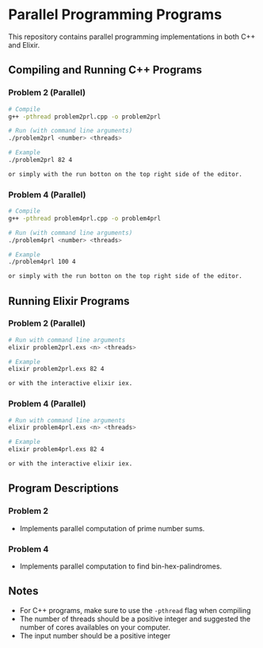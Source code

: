 # Parallel Programming Programs

This repository contains parallel programming implementations in both C++ and Elixir.

## Compiling and Running C++ Programs

### Problem 2 (Parallel)
```bash
# Compile
g++ -pthread problem2prl.cpp -o problem2prl

# Run (with command line arguments)
./problem2prl <number> <threads>

# Example
./problem2prl 82 4

or simply with the run botton on the top right side of the editor. 
```

### Problem 4 (Parallel)
```bash
# Compile
g++ -pthread problem4prl.cpp -o problem4prl

# Run (with command line arguments)
./problem4prl <number> <threads>

# Example
./problem4prl 100 4

or simply with the run botton on the top right side of the editor. 
```

## Running Elixir Programs

### Problem 2 (Parallel)
```bash
# Run with command line arguments
elixir problem2prl.exs <n> <threads>

# Example
elixir problem2prl.exs 82 4

or with the interactive elixir iex. 
```

### Problem 4 (Parallel)
```bash
# Run with command line arguments
elixir problem4prl.exs <n> <threads>

# Example
elixir problem4prl.exs 82 4

or with the interactive elixir iex. 
```

## Program Descriptions

### Problem 2
- Implements parallel computation of prime number sums.

### Problem 4
- Implements parallel computation to find bin-hex-palindromes.


## Notes
- For C++ programs, make sure to use the `-pthread` flag when compiling
- The number of threads should be a positive integer and suggested the number of cores availables on your computer.
- The input number should be a positive integer
